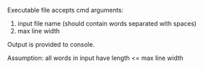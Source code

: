 Executable file accepts cmd arguments:

1. input file name (should contain words separated with spaces)
2. max line width

Output is provided to console.

Assumption: all words in input have length <= max line width
